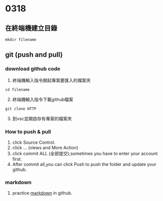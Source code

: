
# 0318

## 在終端機建立目錄 
```
mkdir filename
```

## git (push and pull) 

### download github code
1. 終端機輸入指令開起專案要匯入的檔案夾
```terminal
cd filename
```
2. 終端機輸入指令下載github檔案
```
git clone HTTP  
```
3. 到vsc並開啟存有專案的檔案夾

### How to push & pull
1. click Source Control.
2. click ... (views and More Action)
3. click commit ALL (全部提交),sometimes you have to enter your account first.
4. After commit all,you can click Push to push the folder and update your github. 

### markdown
1. practice [markdown](https://markdown.tw) in github. 

